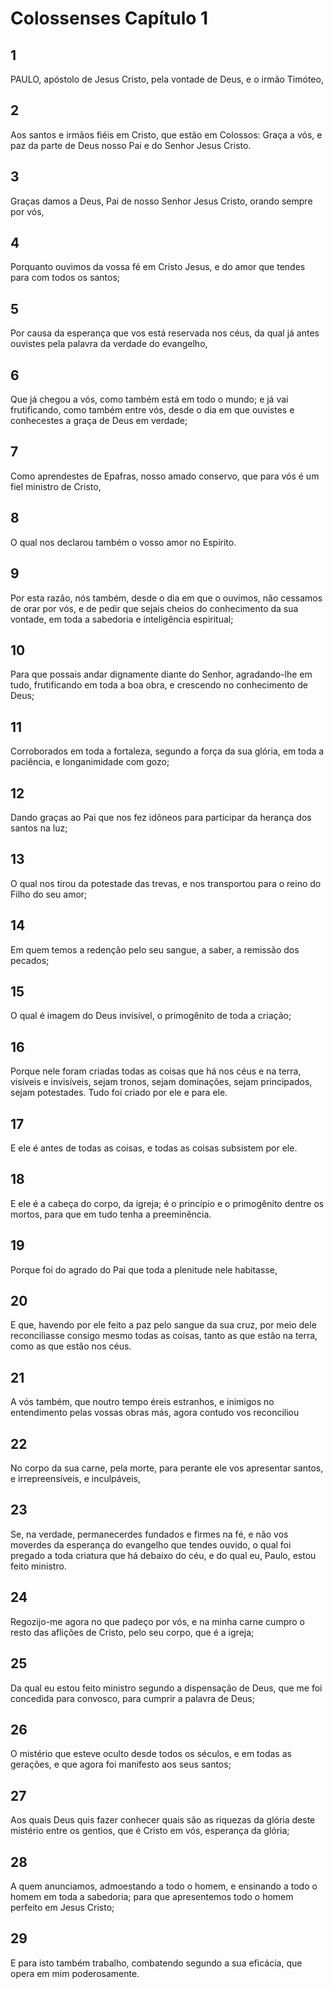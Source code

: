 # Colossenses Capítulo 1

## 1
PAULO, apóstolo de Jesus Cristo, pela vontade de Deus, e o irmão Timóteo,

## 2
Aos santos e irmãos fiéis em Cristo, que estão em Colossos: Graça a vós, e paz da parte de Deus nosso Pai e do Senhor Jesus Cristo.

## 3
Graças damos a Deus, Pai de nosso Senhor Jesus Cristo, orando sempre por vós,

## 4
Porquanto ouvimos da vossa fé em Cristo Jesus, e do amor que tendes para com todos os santos;

## 5
Por causa da esperança que vos está reservada nos céus, da qual já antes ouvistes pela palavra da verdade do evangelho,

## 6
Que já chegou a vós, como também está em todo o mundo; e já vai frutificando, como também entre vós, desde o dia em que ouvistes e conhecestes a graça de Deus em verdade;

## 7
Como aprendestes de Epafras, nosso amado conservo, que para vós é um fiel ministro de Cristo,

## 8
O qual nos declarou também o vosso amor no Espírito.

## 9
Por esta razão, nós também, desde o dia em que o ouvimos, não cessamos de orar por vós, e de pedir que sejais cheios do conhecimento da sua vontade, em toda a sabedoria e inteligência espiritual;

## 10
Para que possais andar dignamente diante do Senhor, agradando-lhe em tudo, frutificando em toda a boa obra, e crescendo no conhecimento de Deus;

## 11
Corroborados em toda a fortaleza, segundo a força da sua glória, em toda a paciência, e longanimidade com gozo;

## 12
Dando graças ao Pai que nos fez idôneos para participar da herança dos santos na luz;

## 13
O qual nos tirou da potestade das trevas, e nos transportou para o reino do Filho do seu amor;

## 14
Em quem temos a redenção pelo seu sangue, a saber, a remissão dos pecados;

## 15
O qual é imagem do Deus invisível, o primogênito de toda a criação;

## 16
Porque nele foram criadas todas as coisas que há nos céus e na terra, visíveis e invisíveis, sejam tronos, sejam dominações, sejam principados, sejam potestades. Tudo foi criado por ele e para ele.

## 17
E ele é antes de todas as coisas, e todas as coisas subsistem por ele.

## 18
E ele é a cabeça do corpo, da igreja; é o princípio e o primogênito dentre os mortos, para que em tudo tenha a preeminência.

## 19
Porque foi do agrado do Pai que toda a plenitude nele habitasse,

## 20
E que, havendo por ele feito a paz pelo sangue da sua cruz, por meio dele reconciliasse consigo mesmo todas as coisas, tanto as que estão na terra, como as que estão nos céus.

## 21
A vós também, que noutro tempo éreis estranhos, e inimigos no entendimento pelas vossas obras más, agora contudo vos reconciliou

## 22
No corpo da sua carne, pela morte, para perante ele vos apresentar santos, e irrepreensíveis, e inculpáveis,

## 23
Se, na verdade, permanecerdes fundados e firmes na fé, e não vos moverdes da esperança do evangelho que tendes ouvido, o qual foi pregado a toda criatura que há debaixo do céu, e do qual eu, Paulo, estou feito ministro.

## 24
Regozijo-me agora no que padeço por vós, e na minha carne cumpro o resto das aflições de Cristo, pelo seu corpo, que é a igreja;

## 25
Da qual eu estou feito ministro segundo a dispensação de Deus, que me foi concedida para convosco, para cumprir a palavra de Deus;

## 26
O mistério que esteve oculto desde todos os séculos, e em todas as gerações, e que agora foi manifesto aos seus santos;

## 27
Aos quais Deus quis fazer conhecer quais são as riquezas da glória deste mistério entre os gentios, que é Cristo em vós, esperança da glória;

## 28
A quem anunciamos, admoestando a todo o homem, e ensinando a todo o homem em toda a sabedoria; para que apresentemos todo o homem perfeito em Jesus Cristo;

## 29
E para isto também trabalho, combatendo segundo a sua eficácia, que opera em mim poderosamente.

